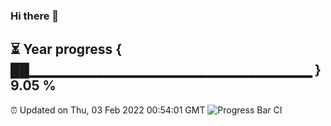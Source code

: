 ### Hi there 👋
⏳ Year progress { ██▁▁▁▁▁▁▁▁▁▁▁▁▁▁▁▁▁▁▁▁▁▁▁▁▁▁▁▁ } 9.05 %
---
⏰ Updated on Thu, 03 Feb 2022 00:54:01 GMT
![Progress Bar CI](https://github.com/liununu/liununu/workflows/Progress%20Bar%20CI/badge.svg)
